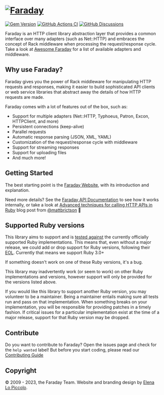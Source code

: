 # [![Faraday](./docs/_media/home-logo.svg)][website]

[![Gem Version](https://badge.fury.io/rb/faraday.svg)](https://rubygems.org/gems/faraday)
[![GitHub Actions CI](https://github.com/lostisland/faraday/workflows/CI/badge.svg)](https://github.com/lostisland/faraday/actions?query=workflow%3ACI)
[![GitHub Discussions](https://img.shields.io/github/discussions/lostisland/faraday?logo=github)](https://github.com/lostisland/faraday/discussions)

Faraday is an HTTP client library abstraction layer that provides a common interface over many
adapters (such as Net::HTTP) and embraces the concept of Rack middleware when processing the request/response cycle.
Take a look at [Awesome Faraday][awesome] for a list of available adapters and middleware.

## Why use Faraday?

Faraday gives you the power of Rack middleware for manipulating HTTP requests and responses,
making it easier to build sophisticated API clients or web service libraries that abstract away
the details of how HTTP requests are made.

Faraday comes with a lot of features out of the box, such as:

- Support for multiple adapters (Net::HTTP, Typhoeus, Patron, Excon, HTTPClient, and more)
- Persistent connections (keep-alive)
- Parallel requests
- Automatic response parsing (JSON, XML, YAML)
- Customization of the request/response cycle with middleware
- Support for streaming responses
- Support for uploading files
- And much more!

## Getting Started

The best starting point is the [Faraday Website][website], with its introduction and explanation.

Need more details? See the [Faraday API Documentation][apidoc] to see how it works internally, or take a look at [Advanced techniques for calling HTTP APIs in Ruby](https://mattbrictson.com/blog/advanced-http-techniques-in-ruby) blog post from [@mattbrictson](https://github.com/mattbrictson) 🚀

## Supported Ruby versions

This library aims to support and is [tested against][actions] the currently officially supported Ruby
implementations. This means that, even without a major release, we could add or drop support for Ruby versions,
following their [EOL](https://endoflife.date/ruby).
Currently that means we support Ruby 3.0+

If something doesn't work on one of these Ruby versions, it's a bug.

This library may inadvertently work (or seem to work) on other Ruby
implementations and versions, however support will only be provided for the versions listed
above.

If you would like this library to support another Ruby version, you may
volunteer to be a maintainer. Being a maintainer entails making sure all tests
run and pass on that implementation. When something breaks on your
implementation, you will be responsible for providing patches in a timely
fashion. If critical issues for a particular implementation exist at the time
of a major release, support for that Ruby version may be dropped.

## Contribute

Do you want to contribute to Faraday?
Open the issues page and check for the `help wanted` label!
But before you start coding, please read our [Contributing Guide][contributing]

## Copyright

&copy; 2009 - 2023, the Faraday Team. Website and branding design by [Elena Lo Piccolo](https://elelopic.design).

[awesome]: https://github.com/lostisland/awesome-faraday/#adapters
[website]: https://lostisland.github.io/faraday
[contributing]: https://github.com/lostisland/faraday/blob/main/.github/CONTRIBUTING.md
[apidoc]: https://www.rubydoc.info/github/lostisland/faraday
[actions]: https://github.com/lostisland/faraday/actions
